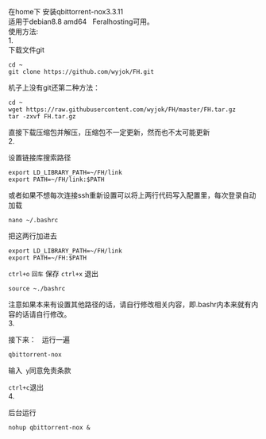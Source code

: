 在home下 安装qbittorrent-nox3.3.11  
适用于debian8.8 amd64  
Feralhosting可用。  
使用方法:  
1.  
下载文件git  
```
cd ~  
git clone https://github.com/wyjok/FH.git  
```
机子上没有git还第二种方法：
```
cd ~  
wget https://raw.githubusercontent.com/wyjok/FH/master/FH.tar.gz
tar -zxvf FH.tar.gz  
```

直接下载压缩包并解压，压缩包不一定更新，然而也不太可能更新  
2.  

设置链接库搜索路径  

```
export LD_LIBRARY_PATH=~/FH/link  
export PATH=~/FH/link:$PATH  
```
  
或者如果不想每次连接ssh重新设置可以将上两行代码写入配置里，每次登录自动加载  
```
nano ~/.bashrc  
```
把这两行加进去  
```
export LD_LIBRARY_PATH=~/FH/link  
export PATH=~/FH:$PATH  
```   
```ctrl+o``` ```回车``` 保存 ```ctrl+x``` 退出  

```
source ~./bashrc  
```

注意如果本来有设置其他路径的话，请自行修改相关内容，即.bashr内本来就有内容的话请自行修改。  
3.  

接下来：  
运行一遍  
```
qbittorrent-nox  

```

输入``` y```同意免责条款  

```ctrl+c```退出  
4.  

后台运行  
```     
nohup qbittorrent-nox &  
```
